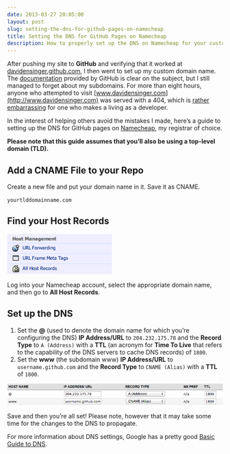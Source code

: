 ```yaml
---
date: 2013-03-27 20:05:00
layout: post
slug: setting-the-dns-for-github-pages-on-namecheap
title: Setting the DNS for GitHub Pages on Namecheap
description: How to properly set up the DNS on Namecheap for your custom domain with GitHub Pages.
---
```


After pushing my site to **GitHub** and verifying that it worked at [davidensinger.github.com](davidensinger.github.com), I then went to set up my custom domain name. The [documentation](https://help.github.com/articles/setting-up-a-custom-domain-with-pages) provided by GitHub is clear on the subject, but I still managed to forget about my subdomains. For more than eight hours, anyone who attempted to visit [www.davidensinger.com](http://www.davidensinger.com) was served with a 404, which is [rather embarrassing](https://twitter.com/DavidEnsinger/status/316642135216619522) for one who makes a living as a developer.

In the interest of helping others avoid the mistakes I made, here’s a guide to setting up the DNS for GitHub pages on [Namecheap](http://www.namecheap.com/), my registrar of choice.

**Please note that this guide assumes that you’ll also be using a top-level domain (TLD).**

## Add a CNAME File to your Repo

Create a new file and put your domain name in it. Save it as CNAME.

    yourtlddomainname.com

## Find your Host Records

<img src="/assets/img/posts/2013-03-27-namecheap-all-host-records.png" alt="Image of All Host Records" class="media-right img-border" />

Log into your Namecheap account, select the appropriate domain name, and then go to **All Host Records**.

## Set up the DNS

1. Set the **@** (used to denote the domain name for which you’re configuring the DNS) **IP Address/URL** to `204.232.175.78` and the **Record Type** to `A (Address)` with a **TTL** (an acronym for **Time To Live** that refers to the capability of the DNS servers to cache DNS records) of `1800`.
2. Set the **www** (the subdomain www) **IP Address/URL** to `username.github.com` and the **Record Type** to `CNAME (Alias)` with a **TTL** of `1800`.

<img src="/assets/img/posts/2013-03-27-namecheap-dns-settings.png" alt="Image of DNS settings" class="img-border" />

Save and then you’re all set! Please note, however that it may take some time for the changes to the DNS to propagate.

For more information about DNS settings, Google has a pretty good [Basic Guide to DNS](http://support.google.com/a/bin/answer.py?hl=en&answer=48090).